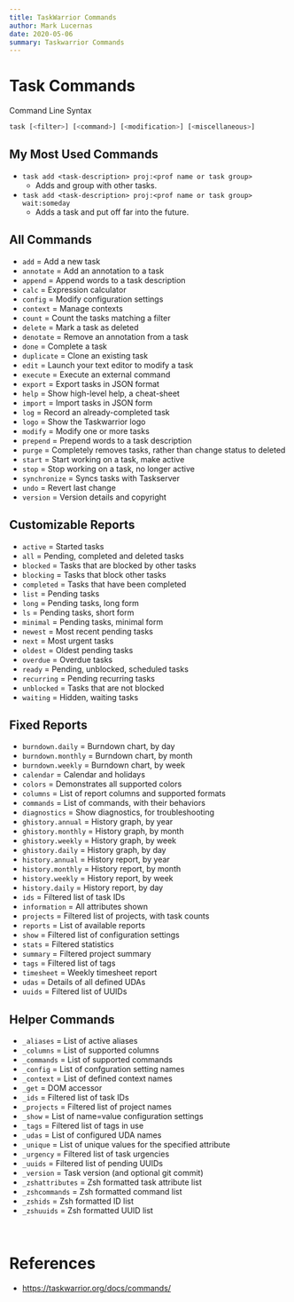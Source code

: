 ```yaml
---
title: TaskWarrior Commands
author: Mark Lucernas
date: 2020-05-06
summary: Taskwarrior Commands
---
```



# Task Commands

Command Line Syntax

```bash
task [<filter>] [<command>] [<modification>] [<miscellaneous>]
```

## My Most Used Commands

  - `task add <task-description> proj:<prof name or task group>`
    * Adds and group with other tasks.
  - `task add <task-description> proj:<prof name or task group> wait:someday`
    * Adds a task and put off far into the future.

## All Commands

  - `add`         = Add a new task
  - `annotate`    = Add an annotation to a task
  - `append`      = Append words to a task description
  - `calc`        = Expression calculator
  - `config`      = Modify configuration settings
  - `context`     = Manage contexts
  - `count`       = Count the tasks matching a filter
  - `delete`      = Mark a task as deleted
  - `denotate`    = Remove an annotation from a task
  - `done`        = Complete a task
  - `duplicate`   = Clone an existing task
  - `edit`        = Launch your text editor to modify a task
  - `execute`     = Execute an external command
  - `export`      = Export tasks in JSON format
  - `help`        = Show high-level help, a cheat-sheet
  - `import`      = Import tasks in JSON form
  - `log`         = Record an already-completed task
  - `logo`        = Show the Taskwarrior logo
  - `modify`      = Modify one or more tasks
  - `prepend`     = Prepend words to a task description
  - `purge`       = Completely removes tasks, rather than change status to deleted
  - `start`       = Start working on a task, make active
  - `stop`        = Stop working on a task, no longer active
  - `synchronize` = Syncs tasks with Taskserver
  - `undo`        = Revert last change
  - `version`     = Version details and copyright


## Customizable Reports

  - `active`    = Started tasks
  - `all`       = Pending, completed and deleted tasks
  - `blocked`   = Tasks that are blocked by other tasks
  - `blocking`  = Tasks that block other tasks
  - `completed` = Tasks that have been completed
  - `list`      = Pending tasks
  - `long`      = Pending tasks, long form
  - `ls`        = Pending tasks, short form
  - `minimal`   = Pending tasks, minimal form
  - `newest`    = Most recent pending tasks
  - `next`      = Most urgent tasks
  - `oldest`    = Oldest pending tasks
  - `overdue`   = Overdue tasks
  - `ready`     = Pending, unblocked, scheduled tasks
  - `recurring` = Pending recurring tasks
  - `unblocked` = Tasks that are not blocked
  - `waiting`   = Hidden, waiting tasks


## Fixed Reports

  - `burndown.daily`   = Burndown chart, by day
  - `burndown.monthly` = Burndown chart, by month
  - `burndown.weekly`  = Burndown chart, by week
  - `calendar`         = Calendar and holidays
  - `colors`           = Demonstrates all supported colors
  - `columns`          = List of report columns and supported formats
  - `commands`         = List of commands, with their behaviors
  - `diagnostics`      = Show diagnostics, for troubleshooting
  - `ghistory.annual`  = History graph, by year
  - `ghistory.monthly` = History graph, by month
  - `ghistory.weekly`  = History graph, by week
  - `ghistory.daily`   = History graph, by day
  - `history.annual`   = History report, by year
  - `history.monthly`  = History report, by month
  - `history.weekly`   = History report, by week
  - `history.daily`    = History report, by day
  - `ids`              = Filtered list of task IDs
  - `information`      = All attributes shown
  - `projects`         = Filtered list of projects, with task counts
  - `reports`          = List of available reports
  - `show`             = Filtered list of configuration settings
  - `stats`            = Filtered statistics
  - `summary`          = Filtered project summary
  - `tags`             = Filtered list of tags
  - `timesheet`        = Weekly timesheet report
  - `udas`             = Details of all defined UDAs
  - `uuids`            = Filtered list of UUIDs


## Helper Commands

  - `_aliases`       = List of active aliases
  - `_columns`       = List of supported columns
  - `_commands`      = List of supported commands
  - `_config`        = List of confguration setting names
  - `_context`       = List of defined context names
  - `_get`           = DOM accessor
  - `_ids`           = Filtered list of task IDs
  - `_projects`      = Filtered list of project names
  - `_show`          = List of name=value configuration settings
  - `_tags`          = Filtered list of tags in use
  - `_udas`          = List of configured UDA names
  - `_unique`        = List of unique values for the specified attribute
  - `_urgency`       = Filtered list of task urgencies
  - `_uuids`         = Filtered list of pending UUIDs
  - `_version`       = Task version (and optional git commit)
  - `_zshattributes` = Zsh formatted task attribute list
  - `_zshcommands`   = Zsh formatted command list
  - `_zshids`        = Zsh formatted ID list
  - `_zshuuids`      = Zsh formatted UUID list


<br>

# References

  - https://taskwarrior.org/docs/commands/

